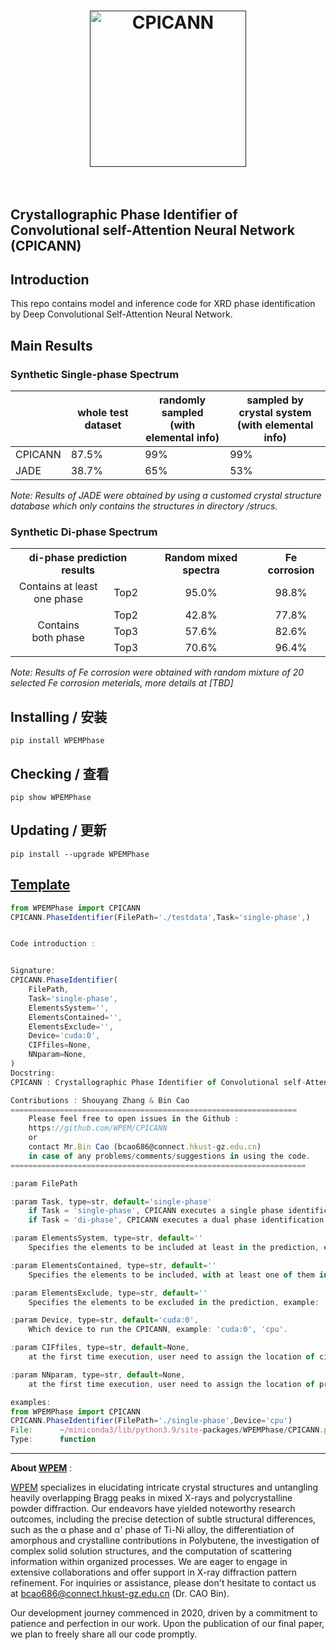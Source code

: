 
<h1 align="center">
  <a href=""><img src="https://github.com/WPEM/CPICANN/assets/86995074/a40efe75-d5a9-4777-9d2a-cb4bed912d53" alt="CPICANN" width="250"></a>
  <br>
  <br>
</h1>

## Crystallographic Phase Identifier of Convolutional self-Attention Neural Network (CPICANN)


## Introduction
This repo contains model and inference code for XRD phase identification by Deep Convolutional Self-Attention Neural Network. 

## Main Results


### Synthetic Single-phase Spectrum
|      | whole test dataset | randomly sampled<br>(with elemental info) | sampled by crystal system<br>(with elemental info) |
|------|--------------------|-------------------------------------------|----------------------------------------------------|
| CPICANN | 87.5%              | 99%                                       | 99%                                                |
| JADE | 38.7%              | 65%                                       | 53%                                                |  

*Note: Results of JADE were obtained by using a customed crystal structure database which only contains the structures in directory /strucs.*

### Synthetic Di-phase Spectrum
<table><tbody>
    <th colspan="2" align="center">di-phase prediction results</th>
    <th align="center">Random mixed spectra</th>
    <th align="center">Fe corrosion</th>
    <tr>
        <td align="center">Contains at least<br>one phase</td>
        <td align="center">Top2</td>
        <td align="center">95.0%</td>
        <td align="center">98.8%</td>
    </tr>
    <tr>
        <td rowspan="3" align="center">Contains<br>both phase</td>
        <td align="center">Top2</td>
        <td align="center">42.8%</td>
        <td align="center">77.8%</td>
    </tr>
    <tr>
        <td align="center">Top3</td>
        <td align="center">57.6%</td>
        <td align="center">82.6%</td>
    </tr>
    <tr>
        <td align="center">Top3</td>
        <td align="center">70.6%</td>
        <td align="center">96.4%</td>
    </tr>
</tbody></table>  

*Note: Results of Fe corrosion were obtained with random mixture of 20 selected Fe corrosion meterials, more details at [TBD]*


## Installing / 安装
    pip install WPEMPhase 
    
## Checking / 查看
    pip show WPEMPhase 
    
## Updating / 更新
    pip install --upgrade WPEMPhase




## [Template](https://github.com/WPEM/CPICANN/tree/main/Template) 
``` javascript
from WPEMPhase import CPICANN
CPICANN.PhaseIdentifier(FilePath='./testdata',Task='single-phase',)


Code introduction :


Signature:
CPICANN.PhaseIdentifier(
    FilePath,
    Task='single-phase',
    ElementsSystem='',
    ElementsContained='',
    ElementsExclude='',
    Device='cuda:0',
    CIFfiles=None,
    NNparam=None,
)
Docstring:
CPICANN : Crystallographic Phase Identifier of Convolutional self-Attention Neural Network

Contributions : Shouyang Zhang & Bin Cao
================================================================
    Please feel free to open issues in the Github :
    https://github.com/WPEM/CPICANN
    or 
    contact Mr.Bin Cao (bcao686@connect.hkust-gz.edu.cn)
    in case of any problems/comments/suggestions in using the code. 
==================================================================

:param FilePath 

:param Task, type=str, default='single-phase'
    if Task = 'single-phase', CPICANN executes a single phase identification task
    if Task = 'di-phase', CPICANN executes a dual phase identification task

:param ElementsSystem, type=str, default=''
    Specifies the elements to be included at least in the prediction, example: 'Fe'.

:param ElementsContained, type=str, default=''
    Specifies the elements to be included, with at least one of them in the prediction, example: 'O_C_S'.

:param ElementsExclude, type=str, default=''
    Specifies the elements to be excluded in the prediction, example: 'Fe_O'

:param Device, type=str, default='cuda:0',
    Which device to run the CPICANN, example: 'cuda:0', 'cpu'.

:param CIFfiles, type=str, default=None,
    at the first time execution, user need to assign the location of cifs' database, viz. strucs.zip file we provided, 

:param NNparam, type=str, default=None,
    at the first time execution, user need to assign the location of pretrained NN parameters, viz. pretrained.zip file we provided, 

examples:
from WPEMPhase import CPICANN
CPICANN.PhaseIdentifier(FilePath='./single-phase',Device='cpu')
File:      ~/miniconda3/lib/python3.9/site-packages/WPEMPhase/CPICANN.py
Type:      function
```

---
**About [WPEM](https://github.com/Bin-Cao/WPEM)** :

[WPEM](https://github.com/Bin-Cao/WPEM) specializes in elucidating intricate crystal structures and untangling heavily overlapping Bragg peaks in mixed X-rays and polycrystalline powder diffraction. Our endeavors have yielded noteworthy research outcomes, including the precise detection of subtle structural differences, such as the α phase and α' phase of Ti-Ni alloy, the differentiation of amorphous and crystalline contributions in Polybutene, the investigation of complex solid solution structures, and the computation of scattering information within organized processes. We are eager to engage in extensive collaborations and offer support in X-ray diffraction pattern refinement. For inquiries or assistance, please don't hesitate to contact us at bcao686@connect.hkust-gz.edu.cn (Dr. CAO Bin).

Our development journey commenced in 2020, driven by a commitment to patience and perfection in our work. Upon the publication of our final paper, we plan to freely share all our code promptly.
